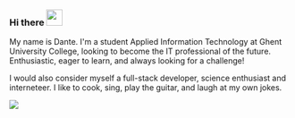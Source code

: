 ### Hi there <img src="https://github.com/TheDudeThatCode/TheDudeThatCode/blob/master/Assets/Hi.gif" width="29px"> 

My name is Dante. I'm a student Applied Information Technology at Ghent University College, looking to become the IT professional of the future. 
Enthusiastic, eager to learn, and always looking for a challenge!

I would also consider myself a full-stack developer, science enthusiast and interneteer. I like to cook, sing, play the guitar, and laugh at my own jokes.

[![](https://img.shields.io/website?color=e4740c&style=flat-square&up_message=deruwe.me&url=https%3A%2F%2Fderuwe.me)](https://deruwe.me)
